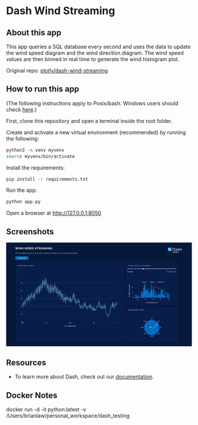 # Dash Wind Streaming

## About this app

This app queries a SQL database every second and uses the data to update the wind speed diagram and the wind direction diagram. 
The wind speed values are then binned in real time to generate the wind histogram plot.

Original repo: [plotly/dash-wind-streaming](https://github.com/plotly/dash-wind-streaming)


## How to run this app

(The following instructions apply to Posix/bash. Windows users should check
[here](https://docs.python.org/3/library/venv.html).)

First, clone this repository and open a terminal inside the root folder.

Create and activate a new virtual environment (recommended) by running
the following:

```bash
python3 -m venv myvenv
source myvenv/bin/activate
```

Install the requirements:

```bash
pip install -r requirements.txt
```
Run the app:

```bash
python app.py
```
Open a browser at http://127.0.0.1:8050

## Screenshots

![demo.gif](demo.gif)

## Resources

- To learn more about Dash, check out our [documentation](https://plot.ly/dash).

## Docker Notes

docker run -d -it python:latest -v /Users/brianlaw/personal_workspace/dash_testing